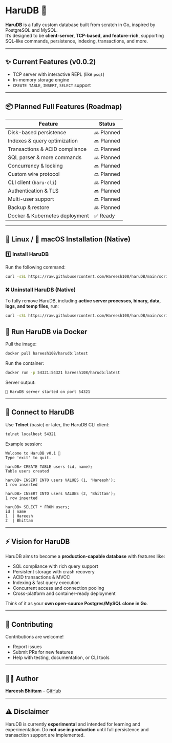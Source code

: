 # HaruDB 🚀

**HaruDB** is a fully custom database built from scratch in Go, inspired by PostgreSQL and MySQL.  
It’s designed to be **client-server, TCP-based, and feature-rich**, supporting SQL-like commands, persistence, indexing, transactions, and more.

---

## ✨ Current Features (v0.0.2)

- TCP server with interactive REPL (like `psql`)
- In-memory storage engine
- `CREATE TABLE`, `INSERT`, `SELECT` support

---

## 📦 Planned Full Features (Roadmap)

| Feature                          | Status        |
|---------------------------------|---------------|
| Disk-based persistence           | 🔜 Planned    |
| Indexes & query optimization     | 🔜 Planned    |
| Transactions & ACID compliance  | 🔜 Planned    |
| SQL parser & more commands       | 🔜 Planned    |
| Concurrency & locking            | 🔜 Planned    |
| Custom wire protocol             | 🔜 Planned    |
| CLI client (`haru-cli`)          | 🔜 Planned    |
| Authentication & TLS             | 🔜 Planned    |
| Multi-user support               | 🔜 Planned    |
| Backup & restore                 | 🔜 Planned    |
| Docker & Kubernetes deployment   | ✅ Ready      |

---

## 🐧 Linux / 🍎 macOS Installation (Native)

### 1️⃣ Install HaruDB

Run the following command:

```bash
curl -sSL https://raw.githubusercontent.com/Hareesh108/haruDB/main/scripts/install-harudb.sh | bash
```

### ❌ Uninstall HaruDB (Native)

To fully remove HaruDB, including **active server processes, binary, data, logs, and temp files**, run:

```bash
curl -sSL https://raw.githubusercontent.com/Hareesh108/haruDB/main/scripts/uninstall-harudb.sh | bash
```

## 🐳 Run HaruDB via Docker

Pull the image:

```bash
docker pull hareesh108/harudb:latest
````

Run the container:

```bash
docker run -p 54321:54321 hareesh108/harudb:latest
```

Server output:

```
🚀 HaruDB server started on port 54321
```

---

## 🔌 Connect to HaruDB

Use **Telnet** (basic) or later, the HaruDB CLI client:

```bash
telnet localhost 54321
```

Example session:

```
Welcome to HaruDB v0.1 🎉
Type 'exit' to quit.

haruDB> CREATE TABLE users (id, name);
Table users created

haruDB> INSERT INTO users VALUES (1, 'Hareesh');
1 row inserted

haruDB> INSERT INTO users VALUES (2, 'Bhittam');
1 row inserted

haruDB> SELECT * FROM users;
id | name
1  | Hareesh
2  | Bhittam
```

---

## ⚡ Vision for HaruDB

HaruDB aims to become a **production-capable database** with features like:

- SQL compliance with rich query support
- Persistent storage with crash recovery
- ACID transactions & MVCC
- Indexing & fast query execution
- Concurrent access and connection pooling
- Cross-platform and container-ready deployment

Think of it as your **own open-source Postgres/MySQL clone in Go**.

---

## 📖 Contributing

Contributions are welcome!

- Report issues
- Submit PRs for new features
- Help with testing, documentation, or CLI tools

---

## 👨‍💻 Author

**Hareesh Bhittam** – [GitHub](https://github.com/Hareesh108)

---

## ⚠️ Disclaimer

HaruDB is currently **experimental** and intended for learning and experimentation.
Do **not use in production** until full persistence and transaction support are implemented.
